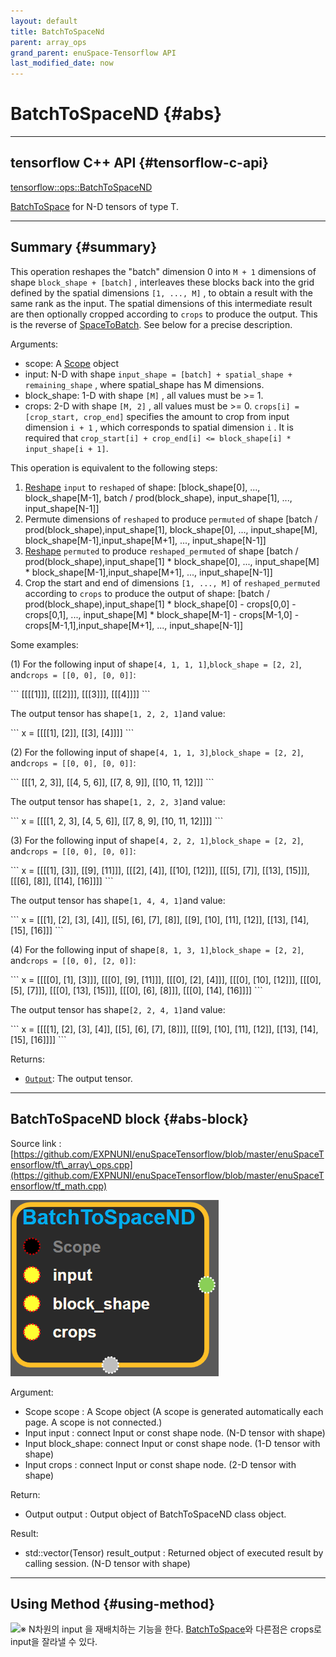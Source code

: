 ```yaml
--- 
layout: default 
title: BatchToSpaceNd 
parent: array_ops 
grand_parent: enuSpace-Tensorflow API 
last_modified_date: now 
--- 
```


# BatchToSpaceND {#abs}

---

## tensorflow C++ API {#tensorflow-c-api}

[tensorflow::ops::BatchToSpaceND](https://www.tensorflow.org/api_docs/cc/class/tensorflow/ops/batch-to-space-n-d.html)

[BatchToSpace](https://www.tensorflow.org/api_docs/cc/class/tensorflow/ops/batch-to-space.html#classtensorflow_1_1ops_1_1_batch_to_space) for N-D tensors of type T.

---

## Summary {#summary}

This operation reshapes the "batch" dimension 0 into `M + 1` dimensions of shape `block_shape + [batch]` , interleaves these blocks back into the grid defined by the spatial dimensions `[1, ..., M]` , to obtain a result with the same rank as the input. The spatial dimensions of this intermediate result are then optionally cropped according to `crops` to produce the output. This is the reverse of [SpaceToBatch](https://www.tensorflow.org/api_docs/cc/class/tensorflow/ops/space-to-batch.html#classtensorflow_1_1ops_1_1_space_to_batch). See below for a precise description.

Arguments:

* scope: A [Scope](https://www.tensorflow.org/api_docs/cc/class/tensorflow/scope.html#classtensorflow_1_1_scope) object
* input: N-D with shape `input_shape = [batch] + spatial_shape + remaining_shape` , where spatial\_shape has M dimensions.
* block\_shape: 1-D with shape `[M]` , all values must be &gt;= 1.
* crops: 2-D with shape `[M, 2]` , all values must be &gt;= 0. `crops[i] = [crop_start, crop_end]` specifies the amount to crop from input dimension `i + 1` , which corresponds to spatial dimension `i` . It is required that 
  `crop_start[i] + crop_end[i] <= block_shape[i] * input_shape[i + 1]`.

This operation is equivalent to the following steps:

1. [Reshape](https://www.tensorflow.org/api_docs/cc/class/tensorflow/ops/reshape.html#classtensorflow_1_1ops_1_1_reshape) `input` to `reshaped` of shape: \[block\_shape\[0\], ..., block\_shape\[M-1\], batch / prod\(block\_shape\), input\_shape\[1\], ..., input\_shape\[N-1\]\]
2. Permute dimensions of `reshaped` to produce `permuted` of shape \[batch / prod\(block\_shape\),input\_shape\[1\], block\_shape\[0\], ..., input\_shape\[M\], block\_shape\[M-1\],input\_shape\[M+1\], ..., input\_shape\[N-1\]\]
3. [Reshape](https://www.tensorflow.org/api_docs/cc/class/tensorflow/ops/reshape.html#classtensorflow_1_1ops_1_1_reshape) `permuted` to produce `reshaped_permuted` of shape \[batch / prod\(block\_shape\),input\_shape\[1\] \* block\_shape\[0\], ..., input\_shape\[M\] \* block\_shape\[M-1\],input\_shape\[M+1\], ..., input\_shape\[N-1\]\]
4. Crop the start and end of dimensions `[1, ..., M]` of `reshaped_permuted` according to `crops` to produce the output of shape: \[batch / prod\(block\_shape\),input\_shape\[1\] \* block\_shape\[0\] - crops\[0,0\] - crops\[0,1\], ..., input\_shape\[M\] \* block\_shape\[M-1\] - crops\[M-1,0\] - crops\[M-1,1\],input\_shape\[M+1\], ..., input\_shape\[N-1\]\]

Some examples:

\(1\) For the following input of shape`[4, 1, 1, 1]`,`block_shape = [2, 2]`, and`crops = [[0, 0], [0, 0]]`:

\`\`\` \[\[\[\[1\]\]\], \[\[\[2\]\]\], \[\[\[3\]\]\], \[\[\[4\]\]\]\] \`\`\`

The output tensor has shape`[1, 2, 2, 1]`and value:

\`\`\` x = \[\[\[\[1\], \[2\]\], \[\[3\], \[4\]\]\]\] \`\`\`

\(2\) For the following input of shape`[4, 1, 1, 3]`,`block_shape = [2, 2]`, and`crops = [[0, 0], [0, 0]]`:

\`\`\` \[\[\[1, 2, 3\]\], \[\[4, 5, 6\]\], \[\[7, 8, 9\]\], \[\[10, 11, 12\]\]\] \`\`\`

The output tensor has shape`[1, 2, 2, 3]`and value:

\`\`\` x = \[\[\[\[1, 2, 3\], \[4, 5, 6\]\], \[\[7, 8, 9\], \[10, 11, 12\]\]\]\] \`\`\`

\(3\) For the following input of shape`[4, 2, 2, 1]`,`block_shape = [2, 2]`, and`crops = [[0, 0], [0, 0]]`:

\`\`\` x = \[\[\[\[1\], \[3\]\], \[\[9\], \[11\]\]\], \[\[\[2\], \[4\]\], \[\[10\], \[12\]\]\], \[\[\[5\], \[7\]\], \[\[13\], \[15\]\]\], \[\[\[6\], \[8\]\], \[\[14\], \[16\]\]\]\] \`\`\`

The output tensor has shape`[1, 4, 4, 1]`and value:

\`\`\` x = \[\[\[1\], \[2\], \[3\], \[4\]\], \[\[5\], \[6\], \[7\], \[8\]\], \[\[9\], \[10\], \[11\], \[12\]\], \[\[13\], \[14\], \[15\], \[16\]\]\] \`\`\`

\(4\) For the following input of shape`[8, 1, 3, 1]`,`block_shape = [2, 2]`, and`crops = [[0, 0], [2, 0]]`:

\`\`\` x = \[\[\[\[0\], \[1\], \[3\]\]\], \[\[\[0\], \[9\], \[11\]\]\], \[\[\[0\], \[2\], \[4\]\]\], \[\[\[0\], \[10\], \[12\]\]\], \[\[\[0\], \[5\], \[7\]\]\], \[\[\[0\], \[13\], \[15\]\]\], \[\[\[0\], \[6\], \[8\]\]\], \[\[\[0\], \[14\], \[16\]\]\]\] \`\`\`

The output tensor has shape`[2, 2, 4, 1]`and value:

\`\`\` x = \[\[\[\[1\], \[2\], \[3\], \[4\]\], \[\[5\], \[6\], \[7\], \[8\]\]\], \[\[\[9\], \[10\], \[11\], \[12\]\], \[\[13\], \[14\], \[15\], \[16\]\]\]\] \`\`\`

Returns:

* [`Output`](https://www.tensorflow.org/api_docs/cc/class/tensorflow/output.html#classtensorflow_1_1_output): The output tensor.

---

## BatchToSpaceND block {#abs-block}

Source link :[https://github.com/EXPNUNI/enuSpaceTensorflow/blob/master/enuSpaceTensorflow/tf\_array\_ops.cpp](https://github.com/EXPNUNI/enuSpaceTensorflow/blob/master/enuSpaceTensorflow/tf_math.cpp)

![](./assets/array_ops/batchtospacend1.png)

Argument:

* Scope scope : A Scope object \(A scope is generated automatically each page. A scope is not connected.\)
* Input input : connect Input or const shape node. \(N-D tensor with shape\)
* Input block\_shape: connect Input or const shape node. \(1-D tensor with shape\)
* Input crops : connect Input or const shape node. \(2-D tensor with shape\)

Return:

* Output output : Output object of BatchToSpaceND class object. 

Result:

* std::vector\(Tensor\) result\_output : Returned object of executed result by calling session. \(N-D tensor with shape\)

---

## Using Method {#using-method}

![](./enuspace-tensorflow-api/assets/array_ops/batchtospacend2.png)※ N차원의 input 을 재배치하는 기능을 한다. [BatchToSpace](https://www.gitbook.com/book/expnuni/enuspacetensorflow/edit#)와 다른점은 crops로 input을 잘라낼 수 있다.

